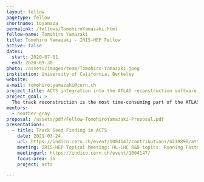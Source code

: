 ```yaml
---
layout: fellow
pagetype: fellow
shortname: toyamaza
permalink: /fellows/TomohiroYamazaki.html
fellow-name: Tomohiro Yamazaki
title: Tomohiro Yamazaki - IRIS-HEP Fellow
active: false
dates:
  start: 2020-07-01
  end: 2020-09-30
photo: /assets/images/team/Tomohiro-Yamazaki.jpeg
institution: University of California, Berkeley
website:
e-mail: tomohiro.yamazaki@cern.ch
project_title: ACTS integration into the ATLAS reconstruction software
project_goal: >
  The track reconstruction is the most time-consuming part of the ATLAS reconstruction software, and the HL-LHC upgrade requires significant innovation to perform tracking in the high pile-up environment. A Common Tracking Software (ACTS) is an open-source project developing an experiment-independent set of track reconstruction tools. This project aims to integrate ACTS into the ATLAS reconstruction software and evaluate the ACTS (Combined) Kalman Filter tracking performance with the ATLAS ITk detector layout.
mentors:
  - heather-gray
proposal: /assets/pdf/Fellow-TomohiroYamazaki-Proposal.pdf
presentations:
  - title: Track Seed Finding in ACTS
    date: 2021-03-24
    url: https://indico.cern.ch/event/1004147/contributions/4219890/attachments/2215172/3749974/tomohiro_iris_20210324.pdf
    meeting: IRIS-HEP Topical Meeting: HL-LHC R&D topics: Running FastCaloSim on GPU + ACTS
    meetingurl: https://indico.cern.ch/event/1004147/
    focus-area: ia
    project: acts

---
```

